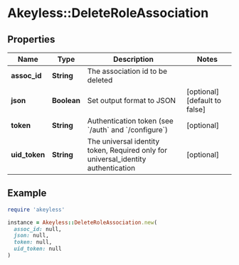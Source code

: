 # Akeyless::DeleteRoleAssociation

## Properties

| Name | Type | Description | Notes |
| ---- | ---- | ----------- | ----- |
| **assoc_id** | **String** | The association id to be deleted |  |
| **json** | **Boolean** | Set output format to JSON | [optional][default to false] |
| **token** | **String** | Authentication token (see &#x60;/auth&#x60; and &#x60;/configure&#x60;) | [optional] |
| **uid_token** | **String** | The universal identity token, Required only for universal_identity authentication | [optional] |

## Example

```ruby
require 'akeyless'

instance = Akeyless::DeleteRoleAssociation.new(
  assoc_id: null,
  json: null,
  token: null,
  uid_token: null
)
```

